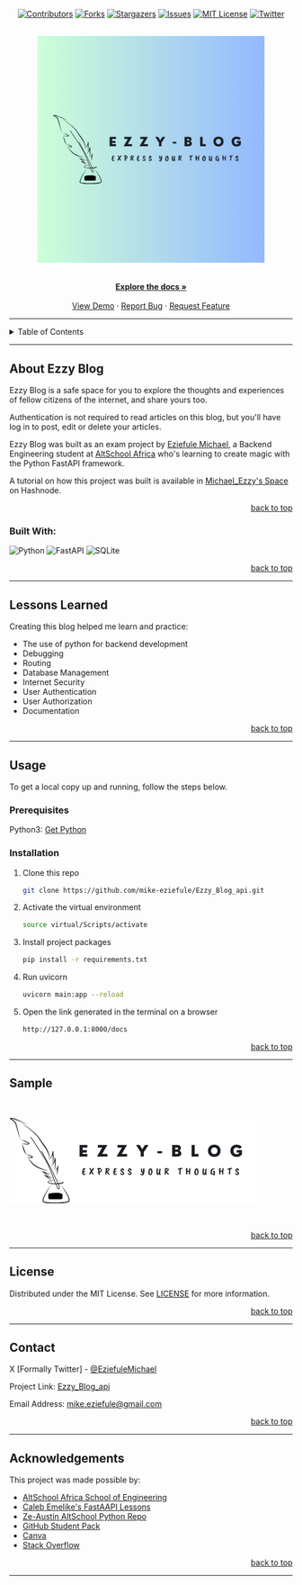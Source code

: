 <!-- Back to Top Navigation Anchor -->
<a name="readme-top"></a>

<!-- Project Shields -->
<div align="center">

  [![Contributors][contributors-shield]][contributors-url]
  [![Forks][forks-shield]][forks-url]
  [![Stargazers][stars-shield]][stars-url]
  [![Issues][issues-shield]][issues-url]
  [![MIT License][license-shield]][license-url]
  [![Twitter][twitter-shield]][twitter-url]
</div>

<!-- Project Logo -->
<br />
<div align="center">
  <a href="https://github.com/mike-eziefule/Ezzy_Blog">
    <img src="./images/EZZY-BLOG (1).png" alt="Logo" width="80%" height="20%">
  </a>
</div>

<br />

<div>
  <p align="center">
    <a href="https://github.com/mike-eziefule/Ezzy_Blog_api/blob/main/README.md"><strong>Explore the docs »</strong></a>
    <br />
    <br />
    <a href="https://github.com/Ze-Austin/ze-blog/blob/main/static/screenshot.png">View Demo</a>
    ·
    <a href="https://github.com/mike-eziefule/Ezzy_Blog/issues">Report Bug</a>
    ·
    <a href="https://github.com/mike-eziefule/Ezzy_Blog/issues">Request Feature</a>
  </p>
</div>

---

<!-- Table of Contents -->
<details>
  <summary>Table of Contents</summary>
  <ol>
    <li>
      <a href="#about-Ezzy-blog">About Ezzy Blog</a>
      <ul>
        <li><a href="#built-with">Built With</a></li>
      </ul>
    </li>
    <li>
      <a href="#lessons-learned">Lessons Learned</a>
    </li>
    <li>
      <a href="#usage">Usage</a>
      <ul>
        <li><a href="#prerequisites">Prerequisites</a></li>
        <li><a href="#installation">Installation</a></li>
      </ul>
    </li>    
    <li><a href="#sample">Sample</a></li>
    <li><a href="#license">License</a></li>
    <li><a href="#contact">Contact</a></li>
    <li><a href="#acknowledgements">Acknowledgements</a></li>
  </ol>
  <p align="right"><a href="#readme-top">back to top</a></p>
</details>

---

<!-- About the Blog. -->
## About Ezzy Blog

Ezzy Blog is a safe space for you to explore the thoughts and experiences of fellow citizens of the internet, and share yours too.

Authentication is not required to read articles on this blog, but you'll have log in to post, edit or delete your articles.

Ezzy Blog was built as an exam project by <a href="https://github.com/mike-eziefule/">Eziefule Michael</a>, a Backend Engineering student at <a href="https://altschoolafrica.com/schools/engineering">AltSchool Africa</a> who's learning to create magic with the Python FastAPI framework.

A tutorial on how this project was built is available in [Michael_Ezzy's Space](https://ze-austin.hashnode.dev/flask-blog-project) on Hashnode.

<p align="right"><a href="#readme-top">back to top</a></p>

### Built With:

![Python][python]
![FastAPI][fastapi]
![SQLite][sqlite]

<p align="right"><a href="#readme-top">back to top</a></p>

---
<!-- Lessons from the Project. -->
## Lessons Learned

Creating this blog helped me learn and practice:
* The use of python for backend development
* Debugging
* Routing
* Database Management
* Internet Security
* User Authentication
* User Authorization
* Documentation

<p align="right"><a href="#readme-top">back to top</a></p>

---

<!-- GETTING STARTED -->
## Usage

To get a local copy up and running, follow the steps below.

### Prerequisites

Python3: [Get Python](https://www.python.org/downloads/)

### Installation

1. Clone this repo
   ```sh
   git clone https://github.com/mike-eziefule/Ezzy_Blog_api.git
   ```
2. Activate the virtual environment
   ```sh
   source virtual/Scripts/activate
   ```
3. Install project packages
   ```sh
   pip install -r requirements.txt
   ```
4. Run uvicorn
   ```sh
   uvicorn main:app --reload
   ```
5. Open the link generated in the terminal on a browser  
   ```sh
   http://127.0.0.1:8000/docs
   ```
<p align="right"><a href="#readme-top">back to top</a></p>

---

<!-- Sample Screenshot -->
## Sample

<br />

[![Ezzy blog screenshot][Ezzy-blog-screenshot]](https://github.com/mike-eziefule/Ezzy_Blog_api/blob/main/images/EZZY-BLOG.png)

<br/>

<p align="right"><a href="#readme-top">back to top</a></p>

---

<!-- License -->
## License

Distributed under the MIT License. See <a href="https://github.com/mike-eziefule/Ezzy_Blog_api/blob/main/LICENSE">LICENSE</a> for more information.

<p align="right"><a href="#readme-top">back to top</a></p>

---

<!-- Contact -->
## Contact

X [Formally Twitter] - [@EziefuleMichael](https://twitter.com/EziefuleMichael)

Project Link: [Ezzy_Blog_api](https://github.com/mike-eziefule/Ezzy_Blog_api)

Email Address: [mike.eziefule@gmail.com](mailto:mike-eziefule@gmail.com)

<p align="right"><a href="#readme-top">back to top</a></p>

---

<!-- Acknowledgements -->
## Acknowledgements

This project was made possible by:

* [AltSchool Africa School of Engineering](https://altschoolafrica.com/schools/engineering)
* [Caleb Emelike's FastAAPI Lessons](https://github.com/CalebEmelike)
* [Ze-Austin AltSchool Python Repo](https://github.com/Ze-Austin/altschool-python)
* [GitHub Student Pack](https://education.github.com/globalcampus/student)
* [Canva](https://www.canva.com/)
* [Stack Overflow](https://stackoverflow.com/)

<p align="right"><a href="#readme-top">back to top</a></p>

---

<!-- Markdown Links & Images -->
[contributors-shield]: https://img.shields.io/github/contributors/mike-eziefule/Ezzy_Blog_api
[contributors-url]: https://github.com/mike-eziefule/Ezzy_Blog_api/graphs/contributors
[forks-shield]: https://img.shields.io/github/forks/mike-eziefule/Ezzy_Blog_api
[forks-url]: https://github.com/mike-eziefule/Ezzy_Blog_api/network/members
[stars-shield]: https://img.shields.io/github/stars/mike-eziefule/Ezzy_Blog_api
[stars-url]: https://github.com/mike-eziefule/Ezzy_Blog_api/stargazers
[issues-shield]: https://img.shields.io/github/issues/mike-eziefule/Ezzy_Blog_api
[issues-url]: https://github.com/mike-eziefule/Ezzy_Blog_api/issues
[license-shield]: https://img.shields.io/github/license/mike-eziefule/Ezzy_Blog_api
[license-url]: https://github.com/mike-eziefule/Ezzy_Blog_api/blob/main/LICENSE
[twitter-shield]: https://img.shields.io/twitter/follow/EziefuleMichael
[twitter-url]: https://twitter.com/EziefuleMichael
[Ezzy-blog-screenshot]:images/EZZY-BLOG.png
[python]: https://img.shields.io/badge/python-3670A0?style=for-the-badge&logo=python&logoColor=ffdd54
[fastapi]: https://img.shields.io/badge/fastapi-009688?style=for-the-badge&logo=fastapi&logoColor=ffdd54
[sqlite]: https://img.shields.io/badge/sqlite-%2307405e.svg?style=for-the-badge&logo=sqlite&logoColor=white